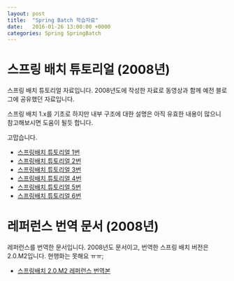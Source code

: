 ```yaml
---
layout: post
title:  "Spring Batch 학습자료"
date:   2016-01-26 13:00:00 +0000
categories: Spring SpringBatch
---
```


# 스프링 배치 튜토리얼 (2008년)

스프링 배치 튜토리얼 자료입니다. 2008년도에 작성한 자료로 동영상과 함께 예전 블로그에 공유했던 자료입니다.

스프링 배치 1.x를 기초로 하지만 내부 구조에 대한 설명은 아직 유효한 내용이 많으니 참고해보시면 도움이 될듯 합니다.

고맙습니다.

- [스프링배치 튜토리얼 1번](https://github.com/chanwookpark/chanwookpark.github.io/blob/master/_asset/springbatch/spring-batch-01.pptx?raw=true)
- [스프링배치 튜토리얼 2번](https://github.com/chanwookpark/chanwookpark.github.io/blob/master/_asset/springbatch/spring-batch-02.pptx?raw=true)
- [스프링배치 튜토리얼 3번](https://github.com/chanwookpark/chanwookpark.github.io/blob/master/_asset/springbatch/spring-batch-03.pptx?raw=true)
- [스프링배치 튜토리얼 4번](https://github.com/chanwookpark/chanwookpark.github.io/blob/master/_asset/springbatch/spring-batch-04.pptx?raw=true)
- [스프링배치 튜토리얼 5번](https://github.com/chanwookpark/chanwookpark.github.io/blob/master/_asset/springbatch/spring-batch-05.pptx?raw=true)
- [스프링배치 튜토리얼 6번](https://github.com/chanwookpark/chanwookpark.github.io/blob/master/_asset/springbatch/spring-batch-06.pptx?raw=true)

# 레퍼런스 번역 문서 (2008년)

레퍼런스를 번역한 문서입니다. 2008년도 문서이고, 번역한 스프링 배치 버전은 2.0.M2입니다.
현행화는 못해요 ㅠㅠ;

- [스프링배치 2.0.M2 레퍼런스 번역본](https://github.com/chanwookpark/chanwookpark.github.io/raw/master/_asset/springbatch/spring-batch-reference-kr-beta-3_0-with-SpringBatch-2_0_M2.pdf)
